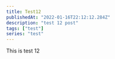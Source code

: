 ```yaml
---
title: Test12
publishedAt: "2022-01-16T22:12:12.284Z"
description: "test 12 post"
tags: ["test"]
series: "test"
---
```


This is test 12
